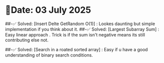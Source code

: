 # 🧠Date: 03 July 2025

\##-✅ Solved:
\[Insert Delte GetRandom O(1)] : Lookes daunting but simple implementation if you think about it.
##-✅ Solved:
\[Largest Subarray Sum] : Easy linear approach . Trick is if the sum isn't negative means its still contributing else not.

\##-✅ Solved:
\[Search in a roated sorted array] : Easy if u have a good understanding of binary search conditions.


